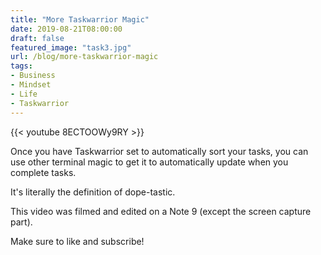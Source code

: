```yaml
---
title: "More Taskwarrior Magic"
date: 2019-08-21T08:00:00
draft: false
featured_image: "task3.jpg"
url: /blog/more-taskwarrior-magic
tags:
- Business
- Mindset
- Life
- Taskwarrior
---
```


{{< youtube 8ECTOOWy9RY >}} 

Once you have Taskwarrior set to automatically sort your tasks, you can use other terminal magic to get it to automatically update when you complete tasks. 

It's literally the definition of dope-tastic.

This video was filmed and edited on a Note 9 (except the screen capture part).

Make sure to like and subscribe!